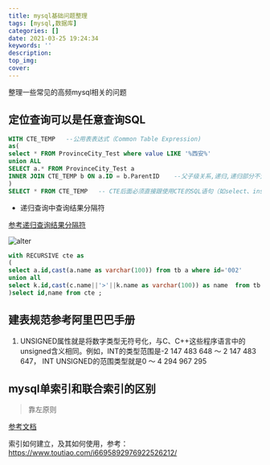 ```yaml
---
title: mysql基础问题整理
tags: [mysql,数据库]
categories: []
date: 2021-03-25 19:24:34
keywords: ''
description:
top_img:
cover:
---
```




整理一些常见的高频mysql相关的问题




## 定位查询可以是任意查询SQL 

```sql
WITH CTE_TEMP   --公用表表达式（Common Table Expression)
as(
select * FROM ProvinceCity_Test where value LIKE '%西安%'
union ALL
SELECT a.* FROM ProvinceCity_Test a
INNER JOIN CTE_TEMP b ON a.ID = b.ParentID    --父子级关系,递归,递归部分不允许使用外部联接(不允许使用left join等)
)  
SELECT * FROM CTE_TEMP   -- CTE后面必须直接跟使用CTE的SQL语句（如select、insert、update等），否则，CTE将失效。

```

- 递归查询中查询结果分隔符 

[参考递归查询结果分隔符](https://blog.csdn.net/dufemt/article/details/80773394)

![alter](https://img-blog.csdn.net/20180622145111389?watermark/2/text/aHR0cHM6Ly9ibG9nLmNzZG4ubmV0L2R1ZmVtdA==/font/5a6L5L2T/fontsize/400/fill/I0JBQkFCMA==/dissolve/70)

```sql  
with RECURSIVE cte as
(
select a.id,cast(a.name as varchar(100)) from tb a where id='002'
union all 
select k.id,cast(c.name||'>'||k.name as varchar(100)) as name  from tb k inner join cte c on c.id = k.pid
)select id,name from cte ;
```


## 建表规范参考阿里巴巴手册

1. UNSIGNED属性就是将数字类型无符号化，与C、C++这些程序语言中的unsigned含义相同。例如，INT的类型范围是-2 147 483 648 ～ 2 147 483 647， INT UNSIGNED的范围类型就是0 ～ 4 294 967 295



## mysql单索引和联合索引的区别

> 靠左原则

[参考文档](https://blog.csdn.net/Abysscarry/article/details/80792876)

索引如何建立，及其如何使用，参考： https://www.toutiao.com/i6695892976922526212/